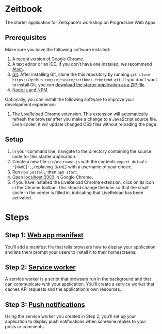 # Zeitbook

The starter application for Zeitspace's workshop on Progressive Web Apps.

## Prerequisites

Make sure you have the following software installed:

1. A recent version of Google Chrome.
1. A text editor or an IDE. If you don’t have one installed, we recommend [Atom](https://atom.io).
1. [Git](https://git-scm.com). After installing Git, clone the this repository by running `git clone https://github.com/zeitspace/zeitbook-frontend.git`. If you don't want to install Git, you can [download the starter application as a ZIP file](https://github.com/zeitspace/zeitbook-frontend/archive/master.zip).
1. [Node.js and NPM](https://nodejs.org/en/download/).

Optionally, you can install the following software to improve your development experience:

1. The [LiveReload Chrome extension](https://chrome.google.com/webstore/detail/livereload/jnihajbhpnppcggbcgedagnkighmdlei?hl=en). This extension will automatically refresh the browser after you make a change to a JavaScript source file. Even cooler, it will update changed CSS files without reloading the page.

## Setup

1. In your command line, navigate to the directory containing the source code for this starter application.
1. Create a new file `src/username.js` with the contents `export default '[NAME]';`, replacing `[NAME]` with a username of your choice.
1. Run `npm install`, then `npm start`.
1. Open [localhost:3000](localhost:3000) in Google Chrome.
1. If you have installed the LiveReload Chrome extension, click on its icon in the Chrome toolbar. This should change the icon so that the small circle in the center is filled in, indicating that LiveReload has been activated.

# Steps

## Step 1: [Web app manifest](./steps/01-web-app-manifest.md)

You'll add a manifest file that tells browsers how to display your application and lets them prompt your users to install it to their homescreens.

## Step 2: [Service worker](./steps/02-service-worker.md)

A service worker is a script that browsers run in the background and that can communicate with your application. You'll create a service worker that caches API requests and the application's own resources.

## Step 3: [Push notifications](./steps/03-push-notifications.md)

Using the service worker you created in Step 2, you'll set up your application to display push notifications when someone replies to your posts or comments.
